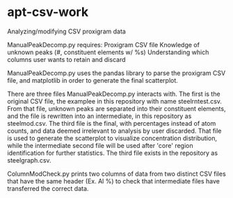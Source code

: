 # apt-csv-work
Analyzing/modifying CSV proxigram data

ManualPeakDecomp.py requires:
    Proxigram CSV file
    Knowledge of unknown peaks (#, constituent elements w/ %s)
    Understanding which columns user wants to retain and discard

ManualPeakDecomp.py uses the pandas library to parse the proxigram CSV file, and matplotlib in order to generate the final scatterplot.
 
There are three files ManualPeakDecomp.py interacts with. The first is the original CSV file, the examplee in this repository with name steelrntest.csv. From that file, unknown peaks are separated into their constituent elements, and the file is rewritten into an intermediate, in this repository as steelmod.csv. The third file is the final, with percentages instead of atom counts, and data deemed irrelevant to analysis by user discarded. That file is used to generate the scatterplot to visualize concentration distribution, while the intermediate second file will be used after 'core' region identification for further statistics. The third file exists in the repository as steelgraph.csv.


ColumnModCheck.py prints two columns of data from two distinct CSV files that have the same header (Ex. Al %) to check that intermediate files have transferred the correct data.